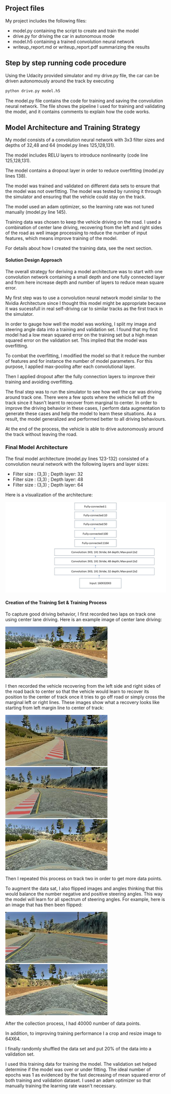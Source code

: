 [//]: # (Image References)

[image1]:https://github.com/BrunoEduardoCSantos/Behavioral-Cloning/blob/master/images/architecture.jpg  "Model Visualization"
[image2]: https://github.com/BrunoEduardoCSantos/Behavioral-Cloning/blob/master/images/gray_scale.png "Grayscaling"
[image3]: https://github.com/BrunoEduardoCSantos/Behavioral-Cloning/blob/master/images/crossing_1.jpg "Recovery Image"
[image4]:https://github.com/BrunoEduardoCSantos/Behavioral-Cloning/blob/master/images/crossing_2.jpg "Recovery Image"
[image6]: https://github.com/BrunoEduardoCSantos/Behavioral-Cloning/blob/master/images/crossing_3.jpg "Recovery Image"
[image5]: https://github.com/BrunoEduardoCSantos/Behavioral-Cloning/blob/master/images/initia_image.png "Normal Image"
[image7]: https://github.com/BrunoEduardoCSantos/Behavioral-Cloning/blob/master/images/flip.png "Flipped Image"
[image8]: https://github.com/BrunoEduardoCSantos/Behavioral-Cloning/blob/master/images/crop2.png "Crop image"


## Project files 

My project includes the following files:
* model.py containing the script to create and train the model
* drive.py for driving the car in autonomous mode
* model.h5 containing a trained convolution neural network 
* writeup_report.md or writeup_report.pdf summarizing the results

## Step by step running code procedure
Using the Udacity provided simulator and my drive.py file, the car can be driven autonomously around the track by executing 
```sh
python drive.py model.h5
```
The model.py file contains the code for training and saving the convolution neural network. The file shows the pipeline I used for training and validating the model, and it contains comments to explain how the code works.

## Model Architecture and Training Strategy

My model consists of a convolution neural network with 3x3 filter sizes and depths of 32,48 and 64 (model.py lines 125,128,131).

The model includes RELU layers to introduce nonlinearity (code line 125,128,131). 

The model contains a dropout layer in order to reduce overfitting (model.py lines 138). 

The model was trained and validated on different data sets to ensure that the model was not overfitting. The model was tested by running it through the simulator and ensuring that the vehicle could stay on the track.

The model used an adam optimizer, so the learning rate was not tuned manually (model.py line 145).

Training data was chosen to keep the vehicle driving on the road. I used a combination of center lane driving, recovering from the left and right sides of the road as well image processing to reduce the number of input features, which means improve training of the model.

For details about how I created the training data, see the next section. 

####  Solution Design Approach

The overall strategy for deriving a model architecture was to start with one convolution network containing a small depth and one fully connected layer and from here increase depth and number of layers to reduce mean square error.

My first step was to use a convolution neural network model similar to the Nvidia Architecture since I thought this model might be appropriate because it was sucessfull in real self-driving car to similar tracks as the first track in the simulator.

In order to gauge how well the model was working, I split my image and steering angle data into a training and validation set. I found that my first model had a low mean squared error on the training set but a high mean squared error on the validation set. This implied that the model was overfitting. 

To combat the overfitting, I modified the model so that it reduce the number of features and for instance the number of model parameters. For this purpose, I applied max-pooling after each convolutional layer.

Then I applied dropout after the fully connection layers to improve their training and avoiding overfitting.

The final step was to run the simulator to see how well the car was driving around track one. There were a few spots where the vehicle fell off the track since it hasn't learnt to recover from marginal to center. In order to improve the driving behavior in these cases, I perform data augmentation to generate these cases and help the model to learn these situations. As a result, the model generalized and performed better to all driving behaviours.

At the end of the process, the vehicle is able to drive autonomously around the track without leaving the road.

### Final Model Architecture

The final model architecture (model.py lines 123-132) consisted of a convolution neural network with the following layers and layer sizes:
* Filter size : (3,3) ; Depth layer: 32
* Filter size : (3,3) ; Depth layer: 48
* Filter size : (3,3) ; Depth layer: 64

Here is a visualization of the architecture:

![alt text][image1]

#### Creation of the Training Set & Training Process

To capture good driving behavior, I first recorded two laps on track one using center lane driving. Here is an example image of center lane driving:

![alt text][image5]

I then recorded the vehicle recovering from the left side and right sides of the road back to center so that the vehicle would learn to recover its position to the center of track once it tries to go off road or simply cross the marginal left or right lines.
These images show what a recovery looks like starting from left margin line to center of track:

![alt text][image3]
![alt text][image4]
![alt text][image5]

Then I repeated this process on track two in order to get more data points.

To augment the data sat, I also flipped images and angles thinking that this would balance the number negative and positive steering angles. This way the model will learn for all spectrum of steering angles. For example, here is an image that has then been flipped:

![alt text][image6]
![alt text][image7]


After the collection process, I had 40000 number of data points.

In addition, to improving training performance I a crop and resize image to 64X64.

I finally randomly shuffled the data set and put 20% of the data into a validation set. 

I used this training data for training the model. The validation set helped determine if the model was over or under fitting. The ideal number of epochs was 1 as evidenced by the fast decreasing of mean squared error of both training and validation dataset. I used an adam optimizer so that manually training the learning rate wasn't necessary.
